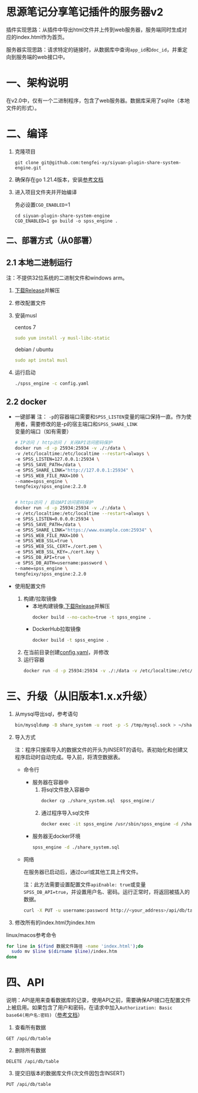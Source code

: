 # 思源笔记分享笔记插件的服务器v2

插件实现思路：从插件中导出html文件并上传到web服务器，服务端同时生成对应的index.html作为首页。

服务器实现思路：请求特定的链接时，从数据库中查询`app_id`和`doc_id`，并重定向到服务端的web接口中。

# 一、架构说明

在v2.0中，仅有一个二进制程序，包含了web服务器。数据库采用了sqlite（本地文件的形式）。

# 二、编译

1. 克隆项目
   ```text
   git clone git@github.com:tengfei-xy/siyuan-plugin-share-system-engine.git
   ```
2. 确保存在go 1.21.4版本，安装[参考文档](https://www.wolai.com/tengfei-xy/bjUcRE7tSsscWqpszDvbxx "参考文档")
3. 进入项目文件夹并开始编译

   务必设置`CGO_ENABLED`=1
   ```纯文本
   cd siyuan-plugin-share-system-engine
   CGO_ENABLED=1 go build -o spss_engine .
   ```

## 二、部署方式（从0部署）

## 2.1 本地二进制运行

注：不提供32位系统的二进制文件和windows arm。

1. [下载Release](https://github.com/tengfei-xy/siyuan-plugin-share-system-engine/releases "下载Release")并解压
2. 修改配置文件
3. 安装musl

   centos 7
   ```yaml
   sudo yum install -y musl-libc-static
   ```
   debian / ubuntu
   ```yaml
   sudo apt instal musl
   ```
4. 运行启动
   ```bash
   ./spss_engine -c config.yaml
   ```

## 2.2 docker

- 一键部署
  注： `-p`的容器端口需要和`SPSS_LISTEN`变量的端口保持一直。作为使用者，需要修改的是-p的宿主端口和`SPSS_SHARE_LINK`变量的端口（如有需要）
  
  ```bash
  # IP访问 / http访问 / 关闭API访问密码保护
  docker run -d -p 25934:25934 -v ./:/data \
  -v /etc/localtime:/etc/localtime --restart=always \
  -e SPSS_LISTEN=127.0.0.1:25934 \
  -e SPSS_SAVE_PATH=/data \
  -e SPSS_SHARE_LINK="http://127.0.0.1:25934" \
  -e SPSS_WEB_FILE_MAX=100 \
  --name=spss_engine \
  tengfeixy/spss_engine:2.2.0


  # https访问 / 启动API访问密码保护
  docker run -d -p 25934:25934 -v ./:/data \
  -v /etc/localtime:/etc/localtime --restart=always \
  -e SPSS_LISTEN=0.0.0.0:25934 \
  -e SPSS_SAVE_PATH=/data \
  -e SPSS_SHARE_LINK="https://www.example.com:25934" \
  -e SPSS_WEB_FILE_MAX=100 \
  -e SPSS_WEB_SSL=true \
  -e SPSS_WEB_SSL_CERT=./cert.pem \
  -e SPSS_WEB_SSL_KEY=./cert.key \
  -e SPSS_DB_API=true \
  -e SPSS_DB_AUTH=username:password \
  --name=spss_engine \
  tengfeixy/spss_engine:2.2.0
  ```
- 使用配置文件
  1. 构建/拉取镜像
     - 本地构建镜像,[下载Release](https://github.com/tengfei-xy/siyuan-plugin-share-system-engine/releases "下载Release")并解压
       ```bash
       docker build --no-cache=true -t spss_engine .
       ```
     - DockerHub拉取镜像
       ```bash
       docker build -t spss_engine .
       ```
  2. 在当前目录创建[config.yaml](https://raw.githubusercontent.com/tengfei-xy/siyuan-plugin-share-system-engine/refs/heads/main/config.yaml "config.yaml")，并修改
  3. 运行容器
     ```bash
     docker run -d -p 25934:25934 -v ./:/data -v /etc/localtime:/etc/localtime --restart=always --name=spss_engine spss_engine
     ```

# 三、升级（从旧版本1.x.x升级）

1. 从mysql导出sql，参考语句
   ```bash
   bin/mysqldump -B share_system -u root -p -S /tmp/mysql.sock > ~/share_system.sql
   ```
2. 导入方式

   注：程序只搜索导入的数据文件的开头为INSERT的语句。表初始化和创建又程序启动时自动完成。导入前，将清空数据表。
   - 命令行
     - 服务器在容器中
       1. 将sql文件放入容器中
          ```bash
          docker cp ./share_system.sql  spss_engine:/
          ```
       2. 通过程序导入sql文件
          ```bash
          docker exec -it spss_engine /usr/sbin/spss_engine -d /share_system.sql
          ```
     - 服务器无docker环境
       ```bash
       spss_engine -d ./share_system.sql
       ```
   - 网络

     在服务器已启动后，通过curl或其他工具上传文件。

     注：此方法需要设置配置文件`apiEnable: true`或变量`SPSS_DB_API=true`，并设置用户名、密码。运行正常时，将返回被插入的数据。
     ```bash
     curl -X PUT -u username:password http://<your_address>/api/db/table -F "file=@share_system.sql"
     ```
3. 修改所有的index.html为index.htm

  linux/macos参考命令
  ```bash
  for line in $(find 数据文件路径 -name 'index.html');do
    sudo mv $line $(dirname $line)/index.htm
  done
  ```

# 四、API

说明：API是用来查看数据库的记录，使用API之前，需要确保API接口在配置文件上被启用。如果包含了用户和密码，在请求中加入`Authorization: Basic base64(用户名:密码)`（[参考文档](https://apifox.com/help/auth/basic-auth/)）

1. 查看所有数据
```
GET /api/db/table
```

2. 删除所有数据
```
DELETE /api/db/table
```

3. 提交旧版本的数据库文件(次文件因包含INSERT)
```
PUT /api/db/table
```

